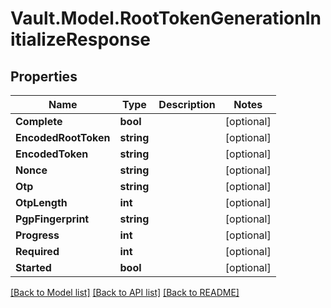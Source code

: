 # Vault.Model.RootTokenGenerationInitializeResponse

## Properties

Name | Type | Description | Notes
------------ | ------------- | ------------- | -------------
**Complete** | **bool** |  | [optional] 
**EncodedRootToken** | **string** |  | [optional] 
**EncodedToken** | **string** |  | [optional] 
**Nonce** | **string** |  | [optional] 
**Otp** | **string** |  | [optional] 
**OtpLength** | **int** |  | [optional] 
**PgpFingerprint** | **string** |  | [optional] 
**Progress** | **int** |  | [optional] 
**Required** | **int** |  | [optional] 
**Started** | **bool** |  | [optional] 

[[Back to Model list]](../README.md#documentation-for-models) [[Back to API list]](../README.md#documentation-for-api-endpoints) [[Back to README]](../README.md)

